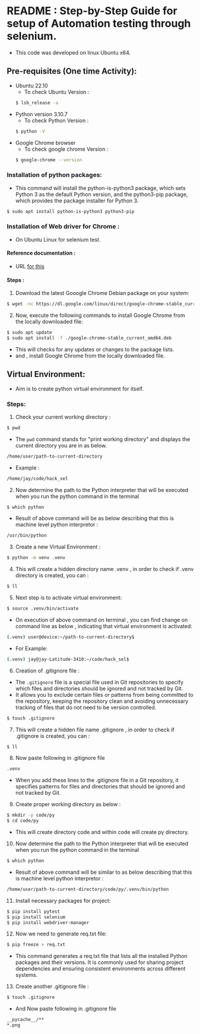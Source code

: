 # README :  Step-by-Step Guide for setup of   Automation testing  through selenium.

* This code was developed on linux Ubuntu x64.

## Pre-requisites (One time Activity):
* Ubuntu 22.10 
    - To check Ubuntu Version :
    ```bash
    $ lsb_release -a
    ``` 
* Python version 3.10.7
    - To check Python  Version :
    ```bash
    $ python -V
    ``` 
* Google Chrome browser
    - To check google chrome Version :
    ```bash
    $ google-chrome --version
    ```


### Installation of python packages:

- This command will install the python-is-python3 package, which sets Python 3 as the default Python version, and the python3-pip package, which provides the package installer for Python 3. 

``` bash
$ sudo apt install python-is-python3 python3-pip

```

### Installation of Web driver for Chrome :
- On Ubuntu Linux for selenium test.

#### Reference documentation :
- URL [for this](https://tecadmin.net/setup-selenium-with-python-on-ubuntu-debian/)

#### Steps :

1. Download the latest Gooogle Chrome Debian package on your system:
```bash
$ wget -nc https://dl.google.com/linux/direct/google-chrome-stable_current_amd64.deb 
```
2. Now, execute the following commands to install Google Chrome from the locally downloaded file:
```bash
$ sudo apt update 
$ sudo apt install -f ./google-chrome-stable_current_amd64.deb 
```
- This will checks for any updates or changes to the package lists.
- and , install Google Chrome from the locally downloaded file.

## Virtual Environment:
-  Aim is to  create python virtual environment for itself.

### Steps:

1.  Check your current working directory :
```bash
$ pwd
```
- The `pwd` command stands for "print working directory" and displays the current directory you are in as below.

```bash
/home/user/path-to-current-directory
```
* Example :
```bash
/home/jay/code/hack_sel
```

2. Now determine the path to the Python interpreter that will be executed when you run the python command in the terminal

```bash
$ which python
```
 - Result of above command will be as below describing that this is machine level python interpretor :
```bash
/usr/bin/python 
```

3. Create a new Virtual Environment :
```bash
$ python -m venv .venv
```

4. This will create a hidden directory name .venv , in order to check if .venv directory is created, you can :
```bash
$ ll
```

5. Next step is to activate virtual environment:
```bash
$ source .venv/bin/activate
```
 - On execution of above command on terminal , you can find change on command line as below , indicating that virtual environment is activated:

```bash
(.venv) user@device:~/path-to-current-directory$
```

* For Example:
```bash
(.venv) jay@jay-Latitude-3410:~/code/hack_sel$ 
```


6. Creation of .gitignore file :
- The `.gitignore` file is a special file used in Git repositories to specify which files and directories should be ignored and not tracked by Git.
- It allows you to exclude certain files or patterns from being committed to the repository, keeping the repository clean and avoiding unnecessary tracking of files that do not need to be version controlled.

``` bash
$ touch .gitignore
```

7. This will create a hidden file name .gitignore , in order to check if .gitignore is created, you can :
```bash
$ ll
```

8. Now paste following in .gitignore file
```bash
.venv
```
- When you add these lines to the .gitignore file in a Git repository, it specifies patterns for files and directories that should be ignored and not tracked by Git.


9. Create proper working directory as below :
```bash
$ mkdir -p code/py
$ cd code/py
```
- This will create directory code and within code will create py directory.

10. Now determine the path to the Python interpreter that will be executed when you run the python command in the terminal

```bash
$ which python
```
- Result of above command will be similar to  as below describing that this is machine level python interpretor :

```bash 
/home/user/path-to-current-directory/code/py/.venv/bin/python
```

11. Install necessary packages for project:

```bash
$ pip install pytest 
$ pip install selenium
$ pip install webdriver-manager 
```

12. Now we need to generate req.txt file:
```bash
$ pip freeze > req.txt
```

- This command generates a req.txt file that lists all the installed Python packages and their versions. It is commonly used for sharing project dependencies and ensuring consistent environments across different systems.

13. Create another  .gitignore file :

``` bash
$ touch .gitignore
```
* And  Now paste following in .gitignore file
```bash
__pycache__/**
*.png
```

